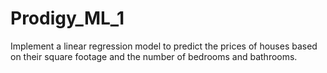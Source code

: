 # Prodigy_ML_1
Implement a linear regression model to predict the prices of houses based on their square footage and the number of bedrooms and bathrooms.
